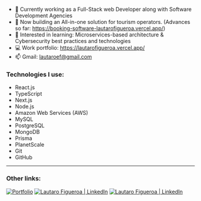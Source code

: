 - 💼 Currently working as a Full-Stack web Developer along with Software Development Agencies
- 🔨 Now building an All-in-one solution for tourism operators. (Advances so far: https://booking-software-lautarofigueroa.vercel.app/)
- 🎯 Interested in learning: Microservices-based architecture & Cybersecurity best practices and technologies
- 💻 Work portfolio: https://lautarofigueroa.vercel.app/
- 📫 Gmail: lautaroef@gmail.com

### Technologies I use:
<ul>
    <li>React.js</li>
    <li>TypeScript</li>
    <li>Next.js</li>
    <li>Node.js</li>
    <li>Amazon Web Services (AWS)</li>
    <li>MySQL</li>
    <li>PostgreSQL</li>
    <li>MongoDB</li>
    <li>Prisma</li>
    <li>PlanetScale</li>
    <li>Git</li>
    <li>GitHub</li>
</ul>

<!---
<div>
  <img height="38" width="38" alt="React" src="https://raw.githubusercontent.com/Lautaroef/Lautaroef/14914eff5a59f9bbcda8cdb50b484b8629c3983b/technologies/react.svg"/>
  <img height="38" width="38" alt="TypeScript" src="https://raw.githubusercontent.com/Lautaroef/Lautaroef/14914eff5a59f9bbcda8cdb50b484b8629c3983b/technologies/typescript.svg" />
  <img height="38" width="38" alt="Next.js" src="https://raw.githubusercontent.com/Lautaroef/Lautaroef/14914eff5a59f9bbcda8cdb50b484b8629c3983b/technologies/nextjs.svg" />
  <img height="38" width="38" alt="Node.js" src="https://raw.githubusercontent.com/Lautaroef/Lautaroef/14914eff5a59f9bbcda8cdb50b484b8629c3983b/technologies/nodejs.svg" />
   <img height="38" width="38" alt="AWS" src="https://raw.githubusercontent.com/Lautaroef/Lautaroef/main/technologies/aws.png" />
  <img height="38" width="38" alt="MongoDB" src="https://raw.githubusercontent.com/Lautaroef/Lautaroef/14914eff5a59f9bbcda8cdb50b484b8629c3983b/technologies/mongodb.svg" />
  <img height="38" width="38" alt="MySQL" src="https://raw.githubusercontent.com/Lautaroef/Lautaroef/14914eff5a59f9bbcda8cdb50b484b8629c3983b/technologies/mysql.svg" />
  <img height="38" width="38" alt="Prisma" src="https://raw.githubusercontent.com/Lautaroef/Lautaroef/14914eff5a59f9bbcda8cdb50b484b8629c3983b/technologies/prisma.svg" />
  <img height="38" width="38" alt="PlanetScale" src="https://raw.githubusercontent.com/Lautaroef/Lautaroef/14914eff5a59f9bbcda8cdb50b484b8629c3983b/technologies/planetscale.svg" />
  <img height="38" width="38" alt="GIT" src="https://raw.githubusercontent.com/Lautaroef/Lautaroef/14914eff5a59f9bbcda8cdb50b484b8629c3983b/technologies/git.svg" />
</div>
-->

---
### Other links:
<a href="https://lautarofigueroa.vercel.app/" target="_blank"><img src="https://img.shields.io/badge/Portfolio-%23000000.svg?style=for-the-badge&logo=firefox&logoColor=#FF7139" alt="Portfolio"></a>
<a href="mailto:lautaroef@gmail.com" target="_blank"><img src="https://img.shields.io/badge/Gmail-D14836?style=for-the-badge&logo=gmail&logoColor=white" alt ="Lautaro Figueroa | LinkedIn"/></a>
<a href="https://www.linkedin.com/in/lautaro-figueroa-it/" target="_blank"><img src="https://img.shields.io/badge/linkedin-%230077B5.svg?style=for-the-badge&logo=linkedin&logoColor=white" alt ="Lautaro Figueroa | LinkedIn"/></a>

